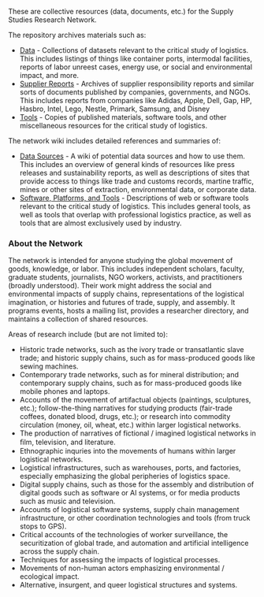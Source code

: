 These are collective resources (data, documents, etc.) for the Supply Studies Research Network.

The repository archives materials such as:
* [Data](https://github.com/supplychainstudies/Research-Network-Resources/tree/main/Data) - Collections of datasets relevant to the critical study of logistics. This includes listings of things like container ports, intermodal facilities, reports of labor unreest cases, energy use, or social and environmental impact, and more.
* [Supplier Reports](https://github.com/supplychainstudies/Research-Network-Resources/tree/main/Supplier%20Reports) - Archives of supplier responsibility reports and similar sorts of documents published by companies, governments, and NGOs. This includes reports from companies like Adidas, Apple, Dell, Gap, HP, Hasbro, Intel, Lego, Nestle, Primark, Samsung, and Disney
* [Tools](https://github.com/supplychainstudies/Research-Network-Resources/tree/main/Tools) - Copies of published materials, software tools, and other miscellaneous resources for the critical study of logistics. 

The network wiki includes detailed references and summaries of:

* [Data Sources](https://github.com/supplychainstudies/Research-Network-Resources/wiki/Data-Sources) - A wiki of potential data sources and how to use them. This includes an overview of general kinds of resources like press releases and sustainability reports, as well as descriptions of sites that provide access to things like trade and customs records, martine traffic, mines or other sites of extraction, environmental data, or corporate data.
* [Software, Platforms, and Tools](https://github.com/supplychainstudies/Research-Network-Resources/wiki/Software-Platforms-Tools) - Descriptions of web or software tools relevant to the critical study of logistics. This includes general tools, as well as tools that overlap with professional logistics practice, as well as tools that are almost exclusively used by industry.

### About the Network
The network is intended for anyone studying the global movement of goods, knowledge, or labor. This includes independent scholars, faculty, graduate students, journalists, NGO workers, activists, and practitioners (broadly understood). Their work might address the social and environmental impacts of supply chains, representations of the logistical imagination, or histories and futures of trade, supply, and assembly. It programs events, hosts a mailing list, provides a researcher directory, and maintains a collection of shared resources.

Areas of research include (but are not limited to):

* Historic trade networks, such as the ivory trade or transatlantic slave trade; and historic supply chains, such as for mass-produced goods like sewing machines.
* Contemporary trade networks, such as for mineral distribution; and contemporary supply chains, such as for mass-produced goods like mobile phones and laptops.
* Accounts of the movement of artifactual objects (paintings, sculptures, etc.); follow-the-thing narratives for studying products (fair-trade coffees, donated blood, drugs, etc.); or research into commodity circulation (money, oil, wheat, etc.) within larger logistical networks.
* The production of narratives of fictional / imagined logistical networks in ﬁlm, television, and literature.
* Ethnographic inquries into the movements of humans within larger logistical networks.
* Logistical infrastructures, such as warehouses, ports, and factories, especially emphasizing the global peripheries of logistics space.
* Digital supply chains, such as those for the assembly and distribution of digital goods such as software or AI systems, or for media products such as music and television.
* Accounts of logistical software systems, supply chain management infrastructure, or other coordination technologies and tools (from truck stops to GPS).
* Critical accounts of the technologies of worker surveillance, the securitization of global trade, and automation and artificial intelligence across the supply chain.
* Techniques for assessing the impacts of logistical processes.
* Movements of non-human actors emphasizing environmental / ecological impact.
* Alternative, insurgent, and queer logistical structures and systems.
